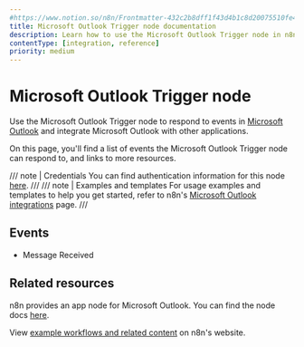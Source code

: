 ```yaml
---
#https://www.notion.so/n8n/Frontmatter-432c2b8dff1f43d4b1c8d20075510fe4
title: Microsoft Outlook Trigger node documentation
description: Learn how to use the Microsoft Outlook Trigger node in n8n. Follow technical documentation to integrate Microsoft Outlook Trigger node into your workflows.
contentType: [integration, reference]
priority: medium
---
```


# Microsoft Outlook Trigger node

Use the Microsoft Outlook Trigger node to respond to events in [Microsoft Outlook](https://www.microsoft.com/en-us/microsoft-365/outlook/email-and-calendar-software-microsoft-outlook) and integrate Microsoft Outlook with other applications.

On this page, you'll find a list of events the Microsoft Outlook Trigger node can respond to, and links to more resources.

///  note  | Credentials
You can find authentication information for this node [here](/integrations/builtin/credentials/microsoft.md).
///
///  note  | Examples and templates
For usage examples and templates to help you get started, refer to n8n's [Microsoft Outlook integrations](https://n8n.io/integrations/microsoft-outlook-trigger/) page.
///

## Events

* Message Received

## Related resources

n8n provides an app node for Microsoft Outlook. You can find the node docs [here](/integrations/builtin/app-nodes/n8n-nodes-base.microsoftoutlook.md).

View [example workflows and related content](https://n8n.io/integrations/microsoft-outlook-trigger/) on n8n's website.

